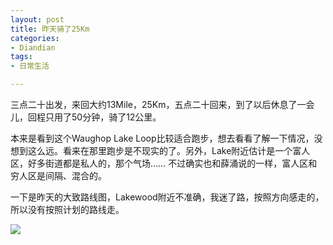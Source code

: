 ```yaml
---
layout: post
title: 昨天骑了25Km
categories:
- Diandian
tags:
- 日常生活

---
```

<p>三点二十出发，来回大约13Mile，25Km，五点二十回来，到了以后休息了一会儿，回程只用了50分钟，骑了12公里。</p>
<p>本来是看到这个Waughop Lake Loop比较适合跑步，想去看看了解一下情况，没想到这么远。看来在那里跑步是不现实的了。另外，Lake附近估计是一个富人区，好多街道都是私人的，那个气场…… 不过确实也和薛涌说的一样，富人区和穷人区是间隔、混合的。</p>
<p>一下是昨天的大致路线图，Lakewood附近不准确，我迷了路，按照方向感走的，所以没有按照计划的路线走。</p>
<p><img src="http://m2.img.srcdd.com/farm5/d/2012/0627/10/96DCDC05168627EF2A42DE26AB723692_B500_900_500_213.PNG" />‍</p>
<p></p>